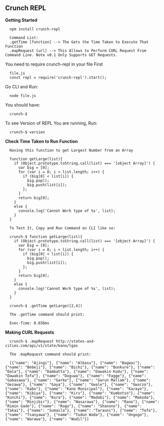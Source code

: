 
## Crunch REPL

**Getting Started**

      npm install crunch-repl

      Command List:
      .getTime [function] --> The Gets the Time Taken to Execute That Function
      .mapRequest [url] --> This Allows to Perform CURL Request From Command Line. Note v0.1 Only Supports GET Requests.

You need to require crunch-repl in your file First


      file.js
      const repl = require('crunch-repl').start();


Go CLI and Run:


      node file.js


You should have:


      crunch-$


To see Version of REPL You are running, Run:

      crunch-$ version

**Check Time Taken to Run Function**

      Having this function to get Largest Number from an Array

      function getLarge(list){
        if (Object.prototype.toString.call(list) === '[object Array]') {
          var big = [0];
          for (var i = 0; i < list.length; i++) {
            if (big[0] < list[i]) {
              big.pop();
              big.push(list[i]);
            };
          }
          return big[0];
        }
        else {
          console.log('Cannot Work type of %s', list);
        }
      }

      To Test It, Copy and Run Command on CLI like so:

      crunch-$ function getLarge(list){
        if (Object.prototype.toString.call(list) === '[object Array]') {
          var big = [0];
          for (var i = 0; i < list.length; i++) {
            if (big[0] < list[i]) {
              big.pop();
              big.push(list[i]);
            };
          }
          return big[0];
        }
        else {
          console.log('Cannot Work type of %s', list);
        }
      }

      crunch-$ .getTime getLarge([2,4])

      The .getTime command should print:

      Exec-Time: 0.036ms

**Making CURL Requests**

      crunch-$ .mapRequest http://states-and-cities.com/api/v1/state/kano/lgas

      The .mapRequest command should print:

      [{"name": "Ajingi"}, {"name": "Albasu"}, {"name": "Bagwai"}, {"name": "Bebeji"}, {"name": "Bichi"}, {"name": "Bunkure"}, {"name": "Dala"}, {"name": "Dambatta"}, {"name": "Dawakin Kudu"}, {"name": "Dawakin Tofa"}, {"name": "Doguwa"}, {"name": "Fagge"}, {"name": "Gabasawa"}, {"name": "Garko"}, {"name": "Garun Mallam"}, {"name": "Gezawa"}, {"name": "Gaya"}, {"name": "Gwale"}, {"name": "Gwarzo"}, {"name": "Kabo"}, {"name": "Kano Municipal"}, {"name": "Karaye"}, {"name": "Kibiya"}, {"name": "Kiru"}, {"name": "Kumbotso"}, {"name": "Kunchi"}, {"name": "Kura"}, {"name": "Madobi"}, {"name": "Makoda"}, {"name": "Minjibir"}, {"name": "Nasarawa"}, {"name": "Rano"}, {"name": "Rimin Gado"}, {"name": "Rogo"}, {"name": "Shanono"}, {"name": "Takai"}, {"name": "Sumaila"}, {"name": "Tarauni"}, {"name": "Tofa"}, {"name": "Tsanyawa"}, {"name": "Tudun Wada"}, {"name": "Ungogo"}, {"name": "Warawa"}, {"name": "Wudil"}]
